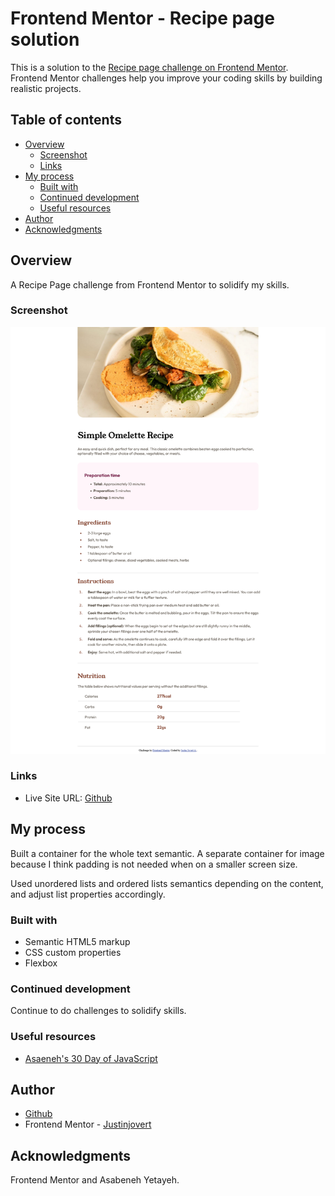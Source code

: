 # Frontend Mentor - Recipe page solution

This is a solution to the [Recipe page challenge on Frontend Mentor](https://www.frontendmentor.io/challenges/recipe-page-KiTsR8QQKm). Frontend Mentor challenges help you improve your coding skills by building realistic projects. 

## Table of contents

- [Overview](#overview)
  - [Screenshot](#screenshot)
  - [Links](#links)
- [My process](#my-process)
  - [Built with](#built-with)
  - [Continued development](#continued-development)
  - [Useful resources](#useful-resources)
- [Author](#author)
- [Acknowledgments](#acknowledgments)

## Overview
A Recipe Page challenge from Frontend Mentor to solidify my skills. 

### Screenshot

[![Desktop](./design/screenshot-desktop.png)](./design/screenshot-desktop.png)

### Links

- Live Site URL: [Github](https://justinjovert.github.io/Frontend-Mentor-Recipe-Page-using-Flexbox/)

## My process
 Built a container for the whole text semantic. A separate container for image because I think padding is not needed when on a smaller screen size.
 
 Used unordered lists and ordered lists semantics depending on the content, and adjust list properties accordingly. 

### Built with

- Semantic HTML5 markup
- CSS custom properties
- Flexbox


### Continued development

Continue to do challenges to solidify skills.

### Useful resources

- [Asaeneh's 30 Day of JavaScript](https://github.com/Asabeneh/30-Days-Of-JavaScript)

## Author

- [Github](https://github.com/Justinjovert/)
- Frontend Mentor - [Justinjovert](https://www.frontendmentor.io/profile/Justinjovert)

## Acknowledgments

Frontend Mentor and Asabeneh Yetayeh.